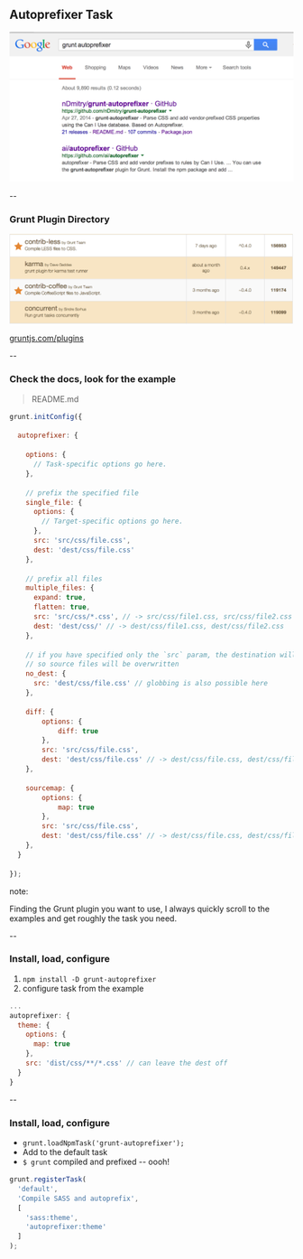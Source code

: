 ##  Autoprefixer Task

![screenshot of the google search results for grunt autoprefixer](img/google-grunt-autoprefixer.png)


--

### Grunt Plugin Directory

![Table showing gruntplugins with a description](img/grunt-plugin-directory.png)

[gruntjs.com/plugins](http://gruntjs.com/plugins)

--

### Check the docs, look for the example


> README.md

```js
grunt.initConfig({

  autoprefixer: {

    options: {
      // Task-specific options go here.
    },

    // prefix the specified file
    single_file: {
      options: {
        // Target-specific options go here.
      },
      src: 'src/css/file.css',
      dest: 'dest/css/file.css'
    },

    // prefix all files
    multiple_files: {
      expand: true,
      flatten: true,
      src: 'src/css/*.css', // -> src/css/file1.css, src/css/file2.css
      dest: 'dest/css/' // -> dest/css/file1.css, dest/css/file2.css
    },

    // if you have specified only the `src` param, the destination will be set automatically,
    // so source files will be overwritten
    no_dest: {
      src: 'dest/css/file.css' // globbing is also possible here
    },

    diff: {
        options: {
            diff: true
        },
        src: 'src/css/file.css',
        dest: 'dest/css/file.css' // -> dest/css/file.css, dest/css/file.css.patch
    },

    sourcemap: {
        options: {
            map: true
        },
        src: 'src/css/file.css',
        dest: 'dest/css/file.css' // -> dest/css/file.css, dest/css/file.css.map
    },
  }

});

```

note:

Finding the Grunt plugin you want to use, I always quickly scroll to the examples and get roughly the task you need.

--

### Install, load, configure


1. `npm install -D grunt-autoprefixer`
2. configure task from the example

```js
...
autoprefixer: {
  theme: {
    options: {
      map: true
    },
    src: 'dist/css/**/*.css' // can leave the dest off
  }
}
```

--

### Install, load, configure

- `grunt.loadNpmTask('grunt-autoprefixer');`
- Add to the default task
- `$ grunt` compiled and prefixed -- oooh!

```js
grunt.registerTask(
  'default',
  'Compile SASS and autoprefix',
  [
    'sass:theme',
    'autoprefixer:theme'
  ]
);
```


<span class="fa fa-money fa-badge" aria-hidden="true"></span>
